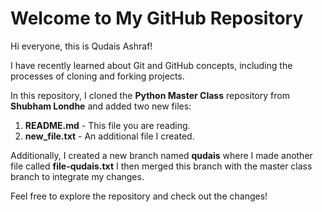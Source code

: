 # Welcome to My GitHub Repository

Hi everyone, this is Qudais Ashraf!

I have recently learned about Git and GitHub concepts, including the processes of cloning and forking projects. 

In this repository, I cloned the **Python Master Class** repository from **Shubham Londhe** and added two new files:
1. **README.md** - This file you are reading.
2. **new_file.txt** - An additional file I created.

Additionally, I created a new branch named **qudais** where I made another file called **file-qudais.txt** I then merged this branch with the master class branch to integrate my changes.

Feel free to explore the repository and check out the changes!
